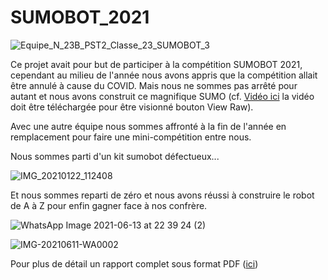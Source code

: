 # SUMOBOT_2021

![Equipe_N_23B_PST2_Classe_23_SUMOBOT_3](https://github.com/DNeoTeo/SUMOBOT_2021/assets/48857676/dc7dc91c-4743-427d-ac1b-2e7bed23c762)

Ce projet avait pour but de participer à la compétition SUMOBOT 2021, cependant au milieu de l'année nous avons appris que la compétition allait être annulé à cause du COVID. Mais nous ne sommes pas arrêté pour autant et nous avons construit ce magnifique SUMO (cf. [Vidéo ici](https://github.com/DNeoTeo/SUMOBOT_2021/blob/main/Photo/VID_20210615_103803.mp4) la vidéo doit être téléchargée pour être visionné bouton View Raw).

Avec une autre équipe nous sommes affronté à la fin de l'année en remplacement pour faire une mini-compétition entre nous. 

Nous sommes parti d'un kit sumobot défectueux...

![IMG_20210122_112408](https://github.com/DNeoTeo/SUMOBOT_2021/assets/48857676/33f19020-8f23-4cf5-a403-bf4ae2015828)

Et nous sommes reparti de zéro et nous avons réussi à construire le robot de A à Z pour enfin gagner face à nos confrère.

![WhatsApp Image 2021-06-13 at 22 39 24 (2)](https://github.com/DNeoTeo/SUMOBOT_2021/assets/48857676/186667aa-e207-4be7-9205-e56dc9d807c9)

![IMG-20210611-WA0002](https://github.com/DNeoTeo/SUMOBOT_2021/assets/48857676/a673977e-3ac3-4319-af9c-7666caf18379)

Pour plus de détail un rapport complet sous format PDF ([ici](https://github.com/DNeoTeo/SUMOBOT_2021/blob/main/SUMOBOT_RAPPORT.pdf))


